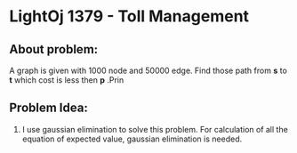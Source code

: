 # LightOj 1379 - Toll Management

## About problem:  
A graph is given with 1000 node and 50000 edge. Find those path from **s** to **t** which cost is less then **p** .Prin
  

## Problem Idea:  

 1. I use gaussian elimination to solve this problem. For calculation of all the equation of expected value, gaussian elimination is needed.
<!--stackedit_data:
eyJoaXN0b3J5IjpbMTgxNjE2ODg1XX0=
-->